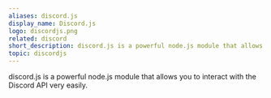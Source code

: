 ```yaml
---
aliases: discord.js
display_name: Discord.js
logo: discordjs.png
related: discord
short_description: discord.js is a powerful node.js module that allows you to interact with the Discord API very easily.
topic: discordjs
---
```

discord.js is a powerful node.js module that allows you to interact with the Discord API very easily.
